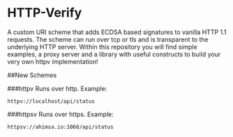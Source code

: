 HTTP-Verify
===========

A custom URI scheme that adds ECDSA based signatures to vanilla HTTP 1.1 requests.
The scheme can run over tcp or tls and is transparent to the underlying HTTP server.
Within this repository you will find simple examples, a proxy server and a library with useful constructs to build your very own httpv implementation!

##New Schemes

###httpv
Runs over http. Example: 

`httpv://localhost/api/status`

###httpsv
Runs over https. Example: 

`httpsv://ahimsa.io:1060/api/status`
